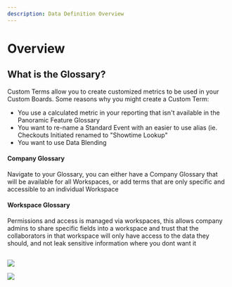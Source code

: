 ```yaml
---
description: Data Definition Overview
---
```


# Overview

## What is the Glossary?

Custom Terms allow you to create customized metrics to be used in your Custom Boards. Some reasons why you might create a Custom Term:

* You use a calculated metric in your reporting that isn't available in the Panoramic Feature Glossary
* You want to re-name a Standard Event with an easier to use alias \(ie. Checkouts Initiated renamed to "Showtime Lookup"
* You want to use Data Blending

#### Company Glossary

Navigate to your Glossary, you can either have a Company Glossary that will be available for all Workspaces, or add terms that are only specific and accessible to an individual Workspace

#### Workspace Glossary

Permissions and access is managed via workspaces, this allows company admins to share specific fields into a workspace and trust that the collaborators in that workspace will only have access to the data they should, and not leak sensitive information where you dont want it

## 

![](https://downloads.intercomcdn.com/i/o/209151787/957cb8b885b66a1ffceba7ac/image.png)

![](https://downloads.intercomcdn.com/i/o/209152334/9d5175d53bdf8ff1a91fd709/image.png)

